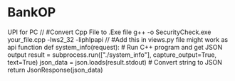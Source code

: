 # BankOP
UPI for PC
//
#Convert Cpp File to .Exe file
g++ -o SecurityCheck.exe your_file.cpp -lws2_32 -liphlpapi
//
#Add this in views.py file might work as api function
def system_info(request):
    # Run C++ program and get JSON output
    result = subprocess.run(["./system_info"], capture_output=True, text=True)
    json_data = json.loads(result.stdout)  # Convert string to JSON
    return JsonResponse(json_data)
